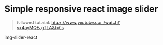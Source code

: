 # Simple responsive react image slider

> followed tutorial: https://www.youtube.com/watch?v=4ayMQEJgTLA&t=0s

img-slider-react
